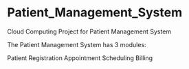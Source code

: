 # Patient_Management_System
Cloud Computing Project for Patient Management System

The Patient Management System has 3 modules:

Patient Registration
Appointment Scheduling
Billing

